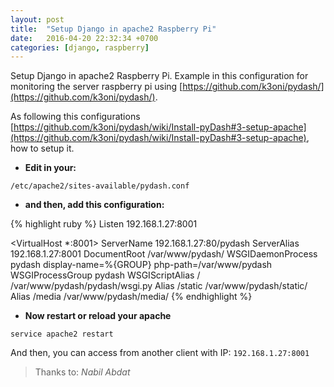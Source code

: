 ```yaml
---
layout: post
title:  "Setup Django in apache2 Raspberry Pi"
date:   2016-04-20 22:32:34 +0700
categories: [django, raspberry]
---
```


Setup Django in apache2 Raspberry Pi. Example in this configuration for monitoring the server raspberry pi using [https://github.com/k3oni/pydash/](https://github.com/k3oni/pydash/).

As following this configurations [https://github.com/k3oni/pydash/wiki/Install-pyDash#3-setup-apache](https://github.com/k3oni/pydash/wiki/Install-pyDash#3-setup-apache), how to setup it.

* **Edit in your:**

```shell
/etc/apache2/sites-available/pydash.conf
```

* **and then, add this configuration:**

{% highlight ruby %}
Listen 192.168.1.27:8001

<VirtualHost *:8001>
    ServerName 192.168.1.27:80/pydash
    ServerAlias 192.168.1.27:8001
    DocumentRoot /var/www/pydash/
    WSGIDaemonProcess pydash display-name=%{GROUP} php-path=/var/www/pydash
    WSGIProcessGroup pydash
    WSGIScriptAlias / /var/www/pydash/pydash/wsgi.py
    Alias /static /var/www/pydash/static/
    Alias /media /var/www/pydash/media/
</VirtualHost>
{% endhighlight %}

* **Now restart or reload your apache**

```shell
service apache2 restart
```

And then, you can access from another client with IP: `192.168.1.27:8001`

> Thanks to: _Nabil Abdat_
